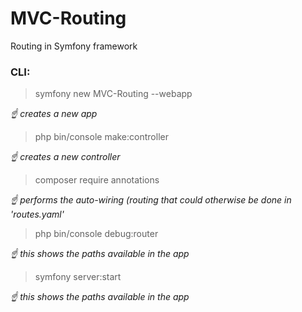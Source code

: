 # MVC-Routing

Routing in Symfony framework

### CLI:

> symfony new MVC-Routing --webapp

_☝ creates a new app_

> php bin/console make:controller

_☝ creates a new controller_

> composer require annotations

_☝ performs the auto-wiring (routing that could otherwise be done in 'routes.yaml'_

> php bin/console debug:router

_☝ this shows the paths available in the app_

> symfony server:start

_☝ this shows the paths available in the app_
